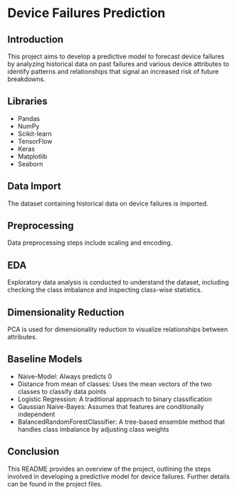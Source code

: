 # Device Failures Prediction

## Introduction
This project aims to develop a predictive model to forecast device failures by analyzing historical data on past failures and various device attributes to identify patterns and relationships that signal an increased risk of future breakdowns.

## Libraries
- Pandas
- NumPy
- Scikit-learn
- TensorFlow
- Keras
- Matplotlib
- Seaborn

## Data Import
The dataset containing historical data on device failures is imported.

## Preprocessing
Data preprocessing steps include scaling and encoding.

## EDA
Exploratory data analysis is conducted to understand the dataset, including checking the class imbalance and inspecting class-wise statistics.

## Dimensionality Reduction
PCA is used for dimensionality reduction to visualize relationships between attributes.

## Baseline Models
- Naive-Model: Always predicts 0
- Distance from mean of classes: Uses the mean vectors of the two classes to classify data points
- Logistic Regression: A traditional approach to binary classification
- Gaussian Naive-Bayes: Assumes that features are conditionally independent
- BalancedRandomForestClassifier: A tree-based ensemble method that handles class imbalance by adjusting class weights

## Conclusion
This README provides an overview of the project, outlining the steps involved in developing a predictive model for device failures. Further details can be found in the project files.
